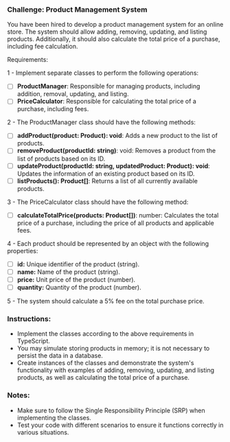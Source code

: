 ### Challenge: Product Management System

You have been hired to develop a product management system for an online store. The system should allow adding, removing, updating, and listing products. Additionally, it should also calculate the total price of a purchase, including fee calculation.

Requirements:

1 - Implement separate classes to perform the following operations: 

- [ ]  **ProductManager**: Responsible for managing products, including addition, removal, updating, and listing.
-  [ ] **PriceCalculator**: Responsible for calculating the total price of a purchase, including fees.

2 - The ProductManager class should have the following methods:

- [ ] **addProduct(product: Product): void**: Adds a new product to the list of products.
- [ ] **removeProduct(productId: string)**: void: Removes a product from the list of products based on its ID.
- [ ] **updateProduct(productId: string, updatedProduct: Product): void**: Updates the information of an existing product based on its ID.
- [ ] **listProducts(): Product[]**: Returns a list of all currently available products.

3 - The PriceCalculator class should have the following method:

- [ ] **calculateTotalPrice(products: Product[])**: number: Calculates the total price of a purchase, including the price of all products and applicable fees.

4 - Each product should be represented by an object with the following properties:

- [ ] **id:** Unique identifier of the product (string).
- [ ] **name:** Name of the product (string).
- [ ] **price:** Unit price of the product (number).
- [ ] **quantity:** Quantity of the product (number).

5 - The system should calculate a 5% fee on the total purchase price.

### Instructions:

- Implement the classes according to the above requirements in TypeScript.
- You may simulate storing products in memory; it is not necessary to persist the data in a database.
- Create instances of the classes and demonstrate the system's functionality with examples of adding, removing, updating, and listing products, as well as calculating the total price of a purchase.

### Notes:

- Make sure to follow the Single Responsibility Principle (SRP) when implementing the classes.
- Test your code with different scenarios to ensure it functions correctly in various situations.
